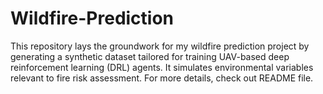 # Wildfire-Prediction
This repository lays the groundwork for my wildfire prediction project by generating a synthetic dataset tailored for training UAV-based deep reinforcement learning (DRL) agents. It simulates environmental variables relevant to fire risk assessment. For more details, check out README file.
